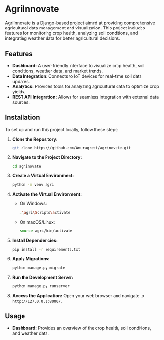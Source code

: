 
# AgriInnovate

AgriInnovate is a Django-based project aimed at providing comprehensive agricultural data management and visualization. This project includes features for monitoring crop health, analyzing soil conditions, and integrating weather data for better agricultural decisions.

## Features

- **Dashboard:** A user-friendly interface to visualize crop health, soil conditions, weather data, and market trends.
- **Data Integration:** Connects to IoT devices for real-time soil data updates.
- **Analytics:** Provides tools for analyzing agricultural data to optimize crop yields.
- **REST API Integration:** Allows for seamless integration with external data sources.

## Installation

To set up and run this project locally, follow these steps:

1. **Clone the Repository:**
   ```bash
   git clone https://github.com/Anuragreat/agrinovate.git
   ```

2. **Navigate to the Project Directory:**
   ```bash
   cd agrinovate
   ```

3. **Create a Virtual Environment:**
   ```bash
   python -m venv agri
   ```

4. **Activate the Virtual Environment:**
   - On Windows:
     ```bash
     .\agri\Scripts\activate
     ```
   - On macOS/Linux:
     ```bash
     source agri/bin/activate
     ```

5. **Install Dependencies:**
   ```bash
   pip install -r requirements.txt
   ```

6. **Apply Migrations:**
   ```bash
   python manage.py migrate
   ```

7. **Run the Development Server:**
   ```bash
   python manage.py runserver
   ```

8. **Access the Application:**
   Open your web browser and navigate to `http://127.0.0.1:8000/`.

## Usage

- **Dashboard:** Provides an overview of the crop health, soil conditions, and weather data.

